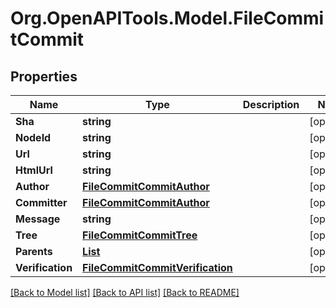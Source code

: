 # Org.OpenAPITools.Model.FileCommitCommit

## Properties

Name | Type | Description | Notes
------------ | ------------- | ------------- | -------------
**Sha** | **string** |  | [optional] 
**NodeId** | **string** |  | [optional] 
**Url** | **string** |  | [optional] 
**HtmlUrl** | **string** |  | [optional] 
**Author** | [**FileCommitCommitAuthor**](FileCommitCommitAuthor.md) |  | [optional] 
**Committer** | [**FileCommitCommitAuthor**](FileCommitCommitAuthor.md) |  | [optional] 
**Message** | **string** |  | [optional] 
**Tree** | [**FileCommitCommitTree**](FileCommitCommitTree.md) |  | [optional] 
**Parents** | [**List<FileCommitCommitParentsInner>**](FileCommitCommitParentsInner.md) |  | [optional] 
**Verification** | [**FileCommitCommitVerification**](FileCommitCommitVerification.md) |  | [optional] 

[[Back to Model list]](../README.md#documentation-for-models) [[Back to API list]](../README.md#documentation-for-api-endpoints) [[Back to README]](../README.md)

